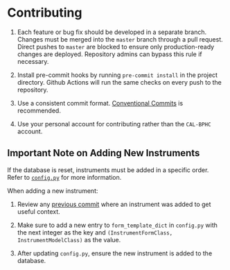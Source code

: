 # Contributing

1. Each feature or bug fix should be developed in a separate branch. Changes must be merged into the `master` branch through a pull request. Direct pushes to `master` are blocked to ensure only production-ready changes are deployed. Repository admins can bypass this rule if necessary.

2. Install pre-commit hooks by running `pre-commit install` in the project directory. Github Actions will run the same checks on every push to the repository.

3. Use a consistent commit format. [Conventional Commits](https://www.conventionalcommits.org/en/v1.0.0/) is recommended.

4. Use your personal account for contributing rather than the `CAL-BPHC` account.

## Important Note on Adding New Instruments

If the database is reset, instruments must be added in a specific order. Refer to [`config.py`](https://github.com/CAL-BPHC/onlineCAL/blob/master/server/booking_portal/config.py) for more information.

When adding a new instrument:

1. Review any [previous commit](https://github.com/CAL-BPHC/onlineCAL/commit/8693641775f9896962137c468788d0baa82b773b) where an instrument was added to get useful context.

2. Make sure to add a new entry to `form_template_dict` in `config.py` with the next integer as the key and `(InstrumentFormClass, InstrumentModelClass)` as the value.

3. After updating `config.py`, ensure the new instrument is added to the database.
